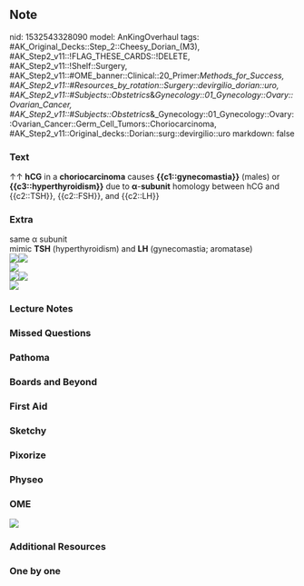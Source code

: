 ## Note
nid: 1532543328090
model: AnKingOverhaul
tags: #AK_Original_Decks::Step_2::Cheesy_Dorian_(M3), #AK_Step2_v11::!FLAG_THESE_CARDS::!DELETE, #AK_Step2_v11::!Shelf::Surgery, #AK_Step2_v11::#OME_banner::Clinical::20_Primer:_Methods_for_Success, #AK_Step2_v11::#Resources_by_rotation::Surgery::devirgilio_dorian::uro, #AK_Step2_v11::#Subjects::Obstetrics_&_Gynecology::01_Gynecology::Ovary::Ovarian_Cancer, #AK_Step2_v11::#Subjects::Obstetrics_&_Gynecology::01_Gynecology::Ovary::Ovarian_Cancer::Germ_Cell_Tumors::Choriocarcinoma, #AK_Step2_v11::Original_decks::Dorian::surg::devirgilio::uro
markdown: false

### Text
↑↑ <b>hCG</b> in a <b>choriocarcinoma</b> causes
<b>{{c1::gynecomastia}}</b> (males) or
<b>{{c3::hyperthyroidism}}</b> due to <b>α</b>-<b>subunit</b>
homology between hCG and {{c2::TSH}}, {{c2::FSH}}, and {{c2::LH}}

### Extra
<div>
  same α subunit
</div>
<div>
  mimic <b>TSH</b> (hyperthyroidism) and <b>LH</b> (gynecomastia;
  aromatase)
</div><img src="paste-1365756650455041.jpg"><img src=
"paste-1369781034811393.jpg">
<div>
  <img src="paste-7145549975257089.jpg">
  <div><img src="paste-7145571450093569.jpg"><img src=
  "paste-7145605809831937.jpg"></div>
</div>
<div><img src="paste-173143016603651%20(1).jpg"></div>

### Lecture Notes


### Missed Questions


### Pathoma


### Boards and Beyond


### First Aid


### Sketchy


### Pixorize


### Physeo


### OME
<div class="ome-widget">
  <a href="https://onlinemeded.org/spa/surgery?ref=anki"><img src=
  "_OME_AnkiFlashcards_Topic_3.png"></a>
</div>

### Additional Resources


### One by one

